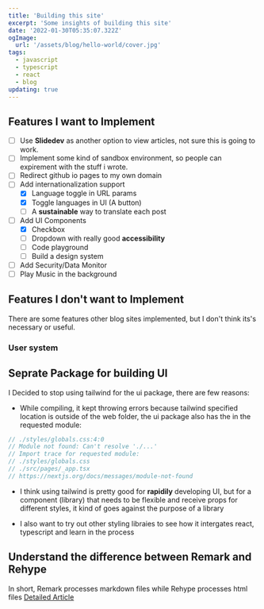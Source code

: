 ```yaml
---
title: 'Building this site'
excerpt: 'Some insights of building this site'
date: '2022-01-30T05:35:07.322Z'
ogImage:
  url: '/assets/blog/hello-world/cover.jpg'
tags:
  - javascript
  - typescript
  - react
  - blog
updating: true
---
```



## Features I want to Implement

- [ ] Use **Slidedev** as another option to view articles, not sure this is going to work.
- [ ] Implement some kind of sandbox environment, so people can expirement with the stuff i wrote.
- [ ] Redirect github io pages to my own domain
- [ ] Add internationalization support
  - [x] Language toggle in URL params
  - [x] Toggle languages in UI (A button)
  - [ ] A **sustainable** way to translate each post
- [ ] Add UI Components
  - [x] Checkbox
  - [ ] Dropdown with really good **accessibility**
  - [ ] Code playground
  - [ ] Build a design system
- [ ] Add Security/Data Monitor
- [ ] Play Music in the background
  
## Features I don't want to Implement

There are some features other blog sites implemented, but I don't think its's necessary or useful.

### User system

## Seprate Package for building UI

I Decided to stop using tailwind for the ui package, there are few reasons:  

- While compiling, it kept throwing errors because tailwind specified location is outside of the web folder, the ui package also has the in the requested module:

```js
// ./styles/globals.css:4:0
// Module not found: Can't resolve './...'   
// Import trace for requested module:
// ./styles/globals.css  
// ./src/pages/_app.tsx
// https://nextjs.org/docs/messages/module-not-found
```

- I think using tailwind is pretty good for **rapidily** developing UI, but for a component (library) that needs to be flexible and receive props for different styles, it kind of goes against the purpose of a library

- I also want to try out other styling libraies to see how it intergates react, typescript and learn in the process

## Understand the difference between Remark and Rehype

In short, Remark processes markdown files while Rehype processes html files
[Detailed Article](https://www.ryanfiller.com/blog/remark-and-rehype-plugins)
